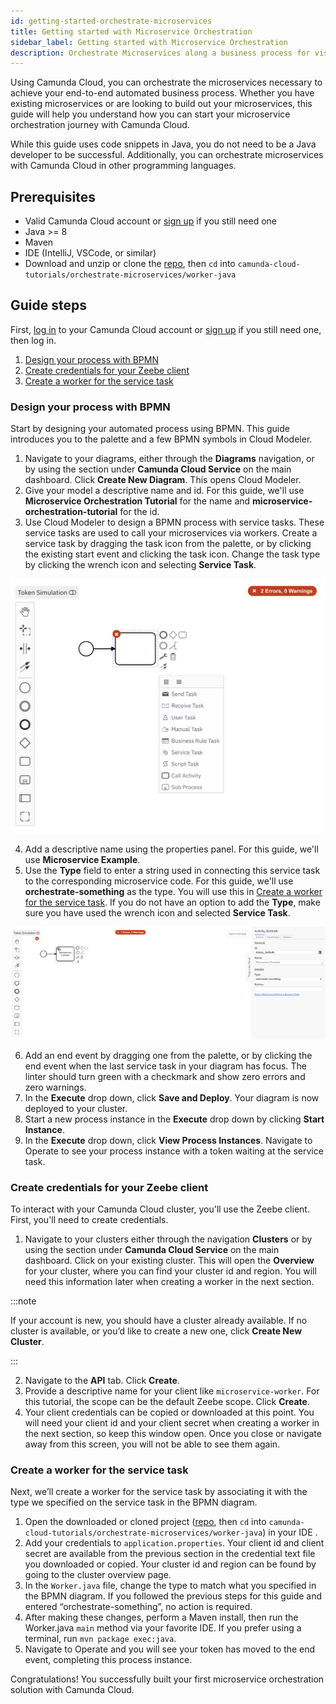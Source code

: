 ```yaml
---
id: getting-started-orchestrate-microservices
title: Getting started with Microservice Orchestration
sidebar_label: Getting started with Microservice Orchestration
description: Orchestrate Microservices along a business process for visibility and resilience.
---
```


Using Camunda Cloud, you can orchestrate the microservices necessary to achieve your end-to-end automated business process. Whether you have existing microservices or are looking to build out your microservices, this guide will help you understand how you can start your microservice orchestration journey with Camunda Cloud.

While this guide uses code snippets in Java, you do not need to be a Java developer to be successful. Additionally, you can orchestrate microservices with Camunda Cloud in other programming languages.

## Prerequisites

* Valid Camunda Cloud account or [sign up](https://camunda.io/signup) if you still need one
* Java >= 8
* Maven
* IDE (IntelliJ, VSCode, or similar)
* Download and unzip or clone the [repo](https://github.com/camunda-cloud/camunda-cloud-tutorials), then `cd` into `camunda-cloud-tutorials/orchestrate-microservices/worker-java`

## Guide steps

First, [log in](https://camunda.io) to your Camunda Cloud account or [sign up](https://camunda.io/signup) if you still need one, then log in.

1. [Design your process with BPMN](#design-your-process-with-BPMN)
2. [Create credentials for your Zeebe client](#create-credentials-for-your-zeebe-client)
3. [Create a worker for the service task](#create-a-worker-for-the-service-task)

### Design your process with BPMN

Start by designing your automated process using BPMN. This guide introduces you to the palette and a few BPMN symbols in Cloud Modeler.

1. Navigate to your diagrams, either through the **Diagrams** navigation, or by using the section under **Camunda Cloud Service** on the main dashboard. Click **Create New Diagram**. This opens Cloud Modeler.
2. Give your model a descriptive name and id. For this guide, we'll use **Microservice Orchestration Tutorial** for the name and **microservice-orchestration-tutorial** for the id.
3. Use Cloud Modeler to design a BPMN process with service tasks. These service tasks are used to call your microservices via workers. Create a service task by dragging the task icon from the palette, or by clicking the existing start event and clicking the task icon. Change the task type by clicking the wrench icon and selecting **Service Task**. 

![Task with dropdown showing config, including service task](./img/microservice-orchestration-config-service-task.png)

4. Add a descriptive name using the properties panel. For this guide, we'll use **Microservice Example**.
5. Use the **Type** field to enter a string used in connecting this service task to the corresponding microservice code. For this guide, we'll use **orchestrate-something** as the type. You will use this in [Create a worker for the service task](#create-a-worker-for-the-service-task). If you do not have an option to add the **Type**, make sure you have used the wrench icon and selected **Service Task**.

![Service task with properties panel open](./img/microservice-orchestration-service-task.png)

6. Add an end event by dragging one from the palette, or by clicking the end event when the last service task in your diagram has focus. The linter should turn green with a checkmark and show zero errors and zero warnings.
7. In the **Execute** drop down, click **Save and Deploy**. Your diagram is now deployed to your cluster.
8. Start a new process instance in the **Execute** drop down by clicking **Start Instance**. 
9. In the **Execute** drop down, click **View Process Instances**. Navigate to Operate to see your process instance with a token waiting at the service task.

### Create credentials for your Zeebe client

To interact with your Camunda Cloud cluster, you'll use the Zeebe client. First, you'll need to create credentials.

1. Navigate to your clusters either through the navigation **Clusters** or by using the section under **Camunda Cloud Service** on the main dashboard. Click on your existing cluster. This will open the **Overview** for your cluster, where you can find your cluster id and region. You will need this information later when creating a worker in the next section.

:::note 

If your account is new, you should have a cluster already available. If no cluster is available, or you’d like to create a new one, click **Create New Cluster**.

:::

2. Navigate to the **API** tab. Click **Create**.
3. Provide a descriptive name for your client like `microservice-worker`. For this tutorial, the scope can be the default Zeebe scope. Click **Create**.
4. Your client credentials can be copied or downloaded at this point. You will need your client id and your client secret when creating a worker in the next section, so keep this window open. Once you close or navigate away from this screen, you will not be able to see them again. 

### Create a worker for the service task

Next, we’ll create a worker for the service task by associating it with the type we specified on the service task in the BPMN diagram.

1. Open the downloaded or cloned project ([repo](https://github.com/camunda-cloud/camunda-cloud-tutorials), then `cd` into `camunda-cloud-tutorials/orchestrate-microservices/worker-java`) in your IDE .
2. Add your credentials to `application.properties`. Your client id and client secret are available from the previous section in the credential text file you downloaded or copied. Your cluster id and region can be found by going to the cluster overview page.
3. In the `Worker.java` file, change the type to match what you specified in the BPMN diagram. If you followed the previous steps for this guide and entered “orchestrate-something”, no action is required.
4. After making these changes, perform a Maven install, then run the Worker.java `main` method via your favorite IDE. If you prefer using a terminal, run `mvn package exec:java`.
5. Navigate to Operate and you will see your token has moved to the end event, completing this process instance.

Congratulations! You successfully built your first microservice orchestration solution with Camunda Cloud.
